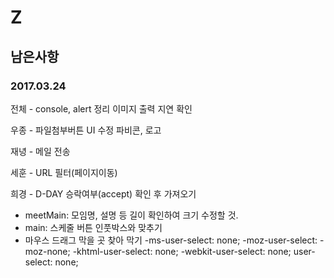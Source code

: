 # Z
## 남은사항
### 2017.03.24

전체 - console, alert 정리
       이미지 출력 지연 확인

우종 - 파일첨부버튼 UI 수정
       파비콘, 로고
       
재녕 - 메일 전송
       
세훈 - URL 필터(페이지이동)
       
희경 - D-DAY 승락여부(accept) 확인 후 가져오기

- meetMain: 모임명, 설명 등 길이 확인하여 크기 수정할 것.
- main: 스케줄 버튼 인풋박스와 맞추기
- 마우스 드래그 막을 곳 찾아 막기
  -ms-user-select: none;
  -moz-user-select: -moz-none;
  -khtml-user-select: none;
  -webkit-user-select: none;
   user-select: none;


